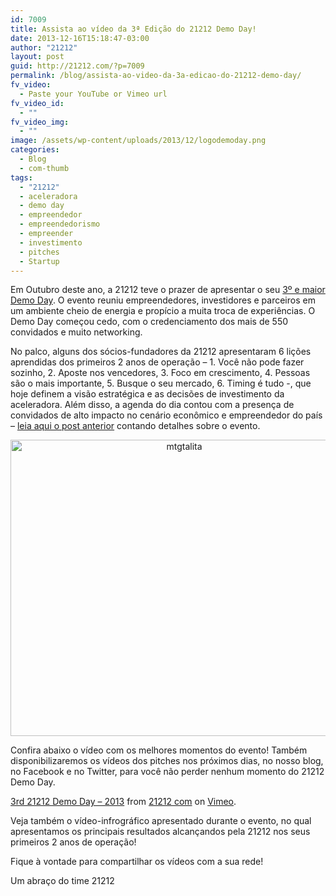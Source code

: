 ```yaml
---
id: 7009
title: Assista ao vídeo da 3ª Edição do 21212 Demo Day!
date: 2013-12-16T15:18:47-03:00
author: "21212"
layout: post
guid: http://21212.com/?p=7009
permalink: /blog/assista-ao-video-da-3a-edicao-do-21212-demo-day/
fv_video:
  - Paste your YouTube or Vimeo url
fv_video_id:
  - ""
fv_video_img:
  - ""
image: /assets/wp-content/uploads/2013/12/logodemoday.png
categories:
  - Blog
  - com-thumb
tags:
  - "21212"
  - aceleradora
  - demo day
  - empreendedor
  - empreendedorismo
  - empreender
  - investimento
  - pitches
  - Startup
---
```

<p dir="ltr">
  Em Outubro deste ano, a 21212 teve o prazer de apresentar o seu <a href="http://demoday.21212.com/" target="_blank">3º e maior Demo Day</a>. O evento reuniu empreendedores, investidores e parceiros em um ambiente cheio de energia e propício a muita troca de experiências. O Demo Day começou cedo, com o credenciamento dos mais de 550 convidados e muito networking.
</p>

<p dir="ltr">
  No palco, alguns dos sócios-fundadores da 21212 apresentaram 6 lições aprendidas dos primeiros 2 anos de operação &#8211; 1. Você não pode fazer sozinho, 2. Aposte nos vencedores, 3. Foco em crescimento, 4. Pessoas são o mais importante, 5. Busque o seu mercado, 6. Timing é tudo -, que hoje definem a visão estratégica e as decisões de investimento da aceleradora. Além disso, a agenda do dia contou com a presença de convidados de alto impacto no cenário econômico e empreendedor do país &#8211; <a href="http://21212.com/blog/check-out-the-third-21212-demo-day/" target="_blank">leia aqui o post anterior</a> contando detalhes sobre o evento.
</p>

<p style="text-align: center;">
  <img class="aligncenter size-full wp-image-7010" alt="mtgtalita" src="{{ site.url }}/assets/wp-content/uploads/2013/12/mtgtalita.png" width="540" height="474" srcset="{{ site.url }}/assets/wp-content/uploads/2013/12/mtgtalita.png 540w, {{ site.url }}/assets/wp-content/uploads/2013/12/mtgtalita-300x263.png 300w" sizes="(max-width: 540px) 100vw, 540px" />
</p>

Confira abaixo o vídeo com os melhores momentos do evento! Também disponibilizaremos os vídeos dos pitches nos próximos dias, no nosso blog, no Facebook e no Twitter, para você não perder nenhum momento do 21212 Demo Day.

<p dir="ltr">
</p>

[3rd 21212 Demo Day &#8211; 2013](http://vimeo.com/82006939) from [21212 com](http://vimeo.com/by21212com) on [Vimeo](https://vimeo.com).

<p dir="ltr">
  Veja também o vídeo-infrográfico apresentado durante o evento, no qual apresentamos os principais resultados alcançandos pela 21212 nos seus primeiros 2 anos de operação!
</p>

<p dir="ltr">
</p>

<p dir="ltr">
  Fique à vontade para compartilhar os vídeos com a sua rede!
</p>

<p dir="ltr">
  Um abraço do time 21212
</p>

&nbsp;